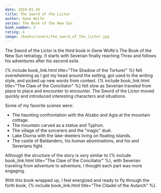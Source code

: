 ```yaml
---
date: 2024-01-16
title: The Sword of the Lictor
author: Gene Wolfe
series: The Book of the New Sun
book_number: 3
rating: 4
image: /books/covers/the_sword_of_the_lictor.jpg
---
```


<span class="book-title">The Sword of the Lictor</span> is the third book in
Gene Wolfe's The Book of the New Sun tetralogy. It starts with Severian
finally reaching Thrax and follows his adventures after his second exile.

{% include book_link.html title="The Shadow of the Torturer" %} felt
overwhelming as I got my head around the setting, got used to the writing
style, and picked up new words from context. {% include book_link.html title="The Claw of the Conciliator" %} felt slow as Severian traveled from
place to place and encounter to encounter. <span class="book-title">The Sword
of the Lictor</span> moved quickly and introduced interesting characters and
situations.

Some of my favorite scenes were:

- The haunting confrontation with the Alzabo and Agia at the mountain cottage.
- The mountain carved as a statue and Typhon.
- The village of the sorcerers and the "magic" duel.
- Lake Diurna with the lake-dwelers living on floating islands.
- The castle of Baldanders, his human abominations, and his and Severians
fight.

Although the structure of the story is very similar to {% include
book_link.html title="The Claw of the Conciliator" %}, with Severian traveling
from adventure to adventure, I thought each part was more engaging.

With this book wrapped up, I feel energized and ready to fly through the forth
book, {% include book_link.html title="The Citadel of the Autarch" %}.
